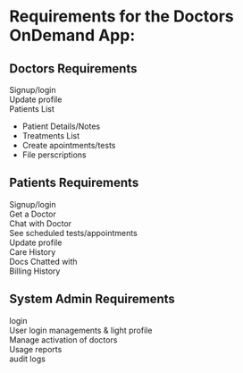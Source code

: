 # Requirements for the Doctors OnDemand App:

**Doctors Requirements**
---
Signup/login		
Update profile		
Patients List		
- Patient Details/Notes 		
- Treatments List		
- Create apointments/tests		
- File perscriptions								

**Patients Requirements**
--- 
Signup/login		
Get a Doctor		
Chat with Doctor		
See scheduled tests/appointments		
Update profile		
Care History		
Docs Chatted with		
Billing History							

**System Admin Requirements**
--- 
login		
User login managements & light profile		
Manage activation of doctors		
Usage reports		
audit logs		


